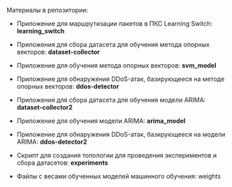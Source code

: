 Материалы в репозитории:

- Приложение для маршрутизации пакетов в ПКС Learning Switch: **learning_switch**

- Приложения для сбора датасета для обучения метода опорных векторов: **dataset-collector**

- Приложение для обучения метода опорных векторов: **svm_model**

- Приложение для обнаружения DDoS-атак, базирующееся на методе опорных векторов: **ddos-detector**

- Приложения для сбора датасета для обучения модели ARIMA: **dataset-collector2**

- Приложение для обучения модели ARIMA: **arima_model**

- Приложение для обнаружения DDoS-атак, базирующееся на модели ARIMA: **ddos-detector2**

- Скрипт для создания топологии для проведения экспериментов и сбора датасетов: **experiments**

- Файлы с весами обученных моделей машинного обучения: weights
